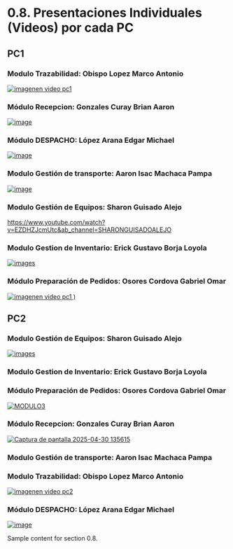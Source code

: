 # 0.8. Presentaciones Individuales (Videos) por cada PC

## PC1

### Modulo Trazabilidad: Obispo Lopez Marco Antonio
[![imagenen video pc1](https://github.com/user-attachments/assets/743b6d02-fc53-43d1-872f-ec3a417e9471)](https://youtu.be/DfxK2Q9t_FA)

### Módulo Recepcion: Gonzales Curay Brian Aaron

[![image](https://github.com/user-attachments/assets/c67dee8d-50d8-4067-b2e0-027845da8320)](https://youtu.be/mDfCeDZORZU)

### Módulo DESPACHO: López Arana Edgar Michael
[![image](https://github.com/user-attachments/assets/3a343be3-80e3-4433-bf69-ea0e9993c219)](https://youtu.be/D8pvZFBJPX0)

### Modulo Gestión de transporte: Aaron Isac Machaca Pampa
[![image](https://github.com/user-attachments/assets/7c7db34b-54bb-4c42-8869-558967fe9183)](https://www.youtube.com/watch?v=ePuC-FG8X4c)

### Modulo Gestión de Equipos: Sharon Guisado Alejo
https://www.youtube.com/watch?v=EZDHZJcmUtc&ab_channel=SHARONGUISADOALEJO

### Modulo Gestion de Inventario: Erick Gustavo Borja Loyola
[![images](https://github.com/user-attachments/assets/77f454b2-fe47-45fb-96cf-e340b3d9cb73)](https://youtu.be/anDHuJ3fs8U)

### Módulo Preparación de Pedidos: Osores Cordova Gabriel Omar
[![imagenen video pc1](https://github.com/user-attachments/assets/6c764943-45da-443a-b5a2-a447271d9023)
)](https://www.youtube.com/watch?v=8NYFmq6UdnA) 

## PC2

### Modulo Gestión de Equipos: Sharon Guisado Alejo
[![images](https://github.com/user-attachments/assets/038836e2-c5a8-4383-a54f-2ea7367d8e37)](https://youtu.be/1EgI6w5iwDI)

### Modulo Gestion de Inventario: Erick Gustavo Borja Loyola

### Módulo Preparación de Pedidos: Osores Cordova Gabriel Omar
[![MODULO3](https://github.com/user-attachments/assets/6b40fddb-5302-45e8-8185-67e68a0761f4)](https://www.youtube.com/watch?v=kSjgd4qLSsA)
### Módulo Recepcion: Gonzales Curay Brian Aaron
[ ![Captura de pantalla 2025-04-30 135615](https://github.com/user-attachments/assets/0a6027cf-bdc4-446b-a377-4290c23f023b)](https://youtu.be/jy8LtAW2k_E)
### Modulo Gestión de transporte: Aaron Isac Machaca Pampa

### Modulo Trazabilidad: Obispo Lopez Marco Antonio

[![imagenen video pc2](https://github.com/user-attachments/assets/23e51f10-f55b-4a66-b1fa-ab76882a5216)](https://www.youtube.com/watch?v=y96AkwgQHn0)


### Módulo DESPACHO: López Arana Edgar Michael
[![image](https://github.com/user-attachments/assets/b3f5ede0-357d-40bd-bb4c-b6004482cc67)](https://youtu.be/eatLQLS25bI)


Sample content for section 0.8.
